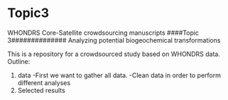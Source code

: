 # Topic3

WHONDRS Core-Satellite crowdsourcing manuscripts
####Topic 3##############
Analyzing potential biogeochemical transformations 

This is a repository  for a crowdsourced study based on WHONDRS data. 
Outline:

1. data
-First we want to gather all data. 
-Clean data in order to perform different analyses
2. Selected results
